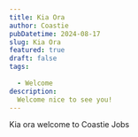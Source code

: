 ```yaml
---
title: Kia Ora
author: Coastie
pubDatetime: 2024-08-17
slug: Kia Ora
featured: true
draft: false
tags:
  
  - Welcome
description:
  Welcome nice to see you!
---
```



Kia ora welcome to Coastie Jobs